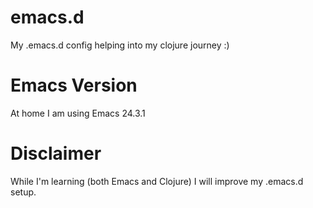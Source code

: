 emacs.d
=======

My .emacs.d config helping into my clojure journey :)

Emacs Version
=============
At home I am using Emacs 24.3.1

Disclaimer
=========
While I'm learning (both Emacs and Clojure) I will improve my .emacs.d setup.


